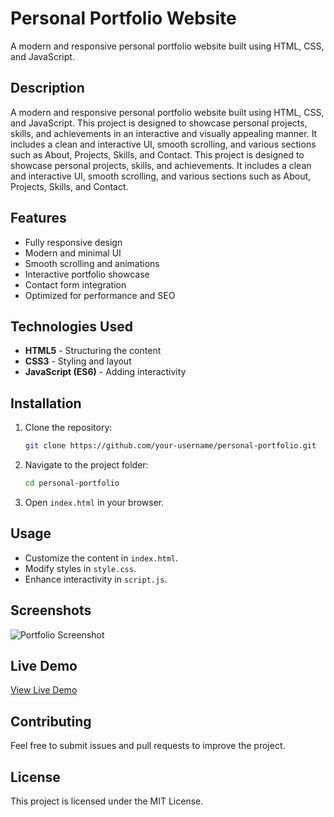 # Personal Portfolio Website

A modern and responsive personal portfolio website built using HTML, CSS, and JavaScript.

## Description
A modern and responsive personal portfolio website built using HTML, CSS, and JavaScript. This project is designed to showcase personal projects, skills, and achievements in an interactive and visually appealing manner. It includes a clean and interactive UI, smooth scrolling, and various sections such as About, Projects, Skills, and Contact.
This project is designed to showcase personal projects, skills, and achievements. It includes a clean and interactive UI, smooth scrolling, and various sections such as About, Projects, Skills, and Contact.

## Features
- Fully responsive design
- Modern and minimal UI
- Smooth scrolling and animations
- Interactive portfolio showcase
- Contact form integration
- Optimized for performance and SEO

## Technologies Used
- **HTML5** - Structuring the content
- **CSS3** - Styling and layout
- **JavaScript (ES6)** - Adding interactivity

## Installation
1. Clone the repository:
   ```sh
   git clone https://github.com/your-username/personal-portfolio.git
   ```
2. Navigate to the project folder:
   ```sh
   cd personal-portfolio
   ```
3. Open `index.html` in your browser.

## Usage
- Customize the content in `index.html`.
- Modify styles in `style.css`.
- Enhance interactivity in `script.js`.

## Screenshots
![Portfolio Screenshot](screenshot.png)

## Live Demo
[View Live Demo](https://github.com/Devesh7668/Personal-Portfolio)

## Contributing
Feel free to submit issues and pull requests to improve the project.

## License
This project is licensed under the MIT License.


